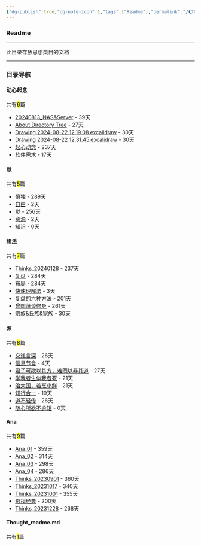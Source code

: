 ```yaml
---
{"dg-publish":true,"dg-note-icon":1,"tags":["Readme"],"permalink":"/🌔Thought_思想/Thought_readme/","dgPassFrontmatter":true,"noteIcon":1,"created":"2024-08-24T23:12:06.068+08:00","updated":"2024-09-18T23:06:00.017+08:00"}
---
```


### Readme
--- 
此目录存放思想类目的文档
***
### 目录导航
<p><span><h4 data-heading="动心起念" dir="auto">动心起念</h4></span></p><p><span>共有<mark>6</mark>篇</span></p><div><ul class="dataview list-view-ul"><li><span><a data-tooltip-position="top" aria-label="🌔Thought_思想/动心起念/20240813_NAS&amp;Server.md" data-href="🌔Thought_思想/动心起念/20240813_NAS&amp;Server.md" href="🌔Thought_思想/动心起念/20240813_NAS&amp;Server.md" class="internal-link" target="_blank" rel="noopener">20240813_NAS&amp;Server</a> - 39天</span></li><li><span><a data-tooltip-position="top" aria-label="🌔Thought_思想/动心起念/About Directory Tree.md" data-href="🌔Thought_思想/动心起念/About Directory Tree.md" href="🌔Thought_思想/动心起念/About Directory Tree.md" class="internal-link" target="_blank" rel="noopener">About Directory Tree</a> - 27天</span></li><li><span><a data-tooltip-position="top" aria-label="🌔Thought_思想/动心起念/Drawing 2024-08-22 12.19.08.excalidraw.md" data-href="🌔Thought_思想/动心起念/Drawing 2024-08-22 12.19.08.excalidraw.md" href="🌔Thought_思想/动心起念/Drawing 2024-08-22 12.19.08.excalidraw.md" class="internal-link" target="_blank" rel="noopener">Drawing 2024-08-22 12.19.08.excalidraw</a> - 30天</span></li><li><span><a data-tooltip-position="top" aria-label="🌔Thought_思想/动心起念/Drawing 2024-08-22 12.31.45.excalidraw.md" data-href="🌔Thought_思想/动心起念/Drawing 2024-08-22 12.31.45.excalidraw.md" href="🌔Thought_思想/动心起念/Drawing 2024-08-22 12.31.45.excalidraw.md" class="internal-link" target="_blank" rel="noopener">Drawing 2024-08-22 12.31.45.excalidraw</a> - 30天</span></li><li><span><a data-tooltip-position="top" aria-label="🌔Thought_思想/动心起念/起心动念.md" data-href="🌔Thought_思想/动心起念/起心动念.md" href="🌔Thought_思想/动心起念/起心动念.md" class="internal-link" target="_blank" rel="noopener">起心动念</a> - 237天</span></li><li><span><a data-tooltip-position="top" aria-label="🌔Thought_思想/动心起念/软件需求.md" data-href="🌔Thought_思想/动心起念/软件需求.md" href="🌔Thought_思想/动心起念/软件需求.md" class="internal-link" target="_blank" rel="noopener">软件需求</a> - 17天</span></li></ul></div><p><span><h4 data-heading="觉" dir="auto">觉</h4></span></p><p><span>共有<mark>5</mark>篇</span></p><div><ul class="dataview list-view-ul"><li><span><a data-tooltip-position="top" aria-label="🌔Thought_思想/觉/慎独.md" data-href="🌔Thought_思想/觉/慎独.md" href="🌔Thought_思想/觉/慎独.md" class="internal-link" target="_blank" rel="noopener">慎独</a> - 289天</span></li><li><span><a data-tooltip-position="top" aria-label="🌔Thought_思想/觉/自由.md" data-href="🌔Thought_思想/觉/自由.md" href="🌔Thought_思想/觉/自由.md" class="internal-link" target="_blank" rel="noopener">自由</a> - 2天</span></li><li><span><a data-tooltip-position="top" aria-label="🌔Thought_思想/觉/觉.md" data-href="🌔Thought_思想/觉/觉.md" href="🌔Thought_思想/觉/觉.md" class="internal-link" target="_blank" rel="noopener">觉</a> - 256天</span></li><li><span><a data-tooltip-position="top" aria-label="🌔Thought_思想/觉/资源.md" data-href="🌔Thought_思想/觉/资源.md" href="🌔Thought_思想/觉/资源.md" class="internal-link" target="_blank" rel="noopener">资源</a> - 2天</span></li><li><span><a data-tooltip-position="top" aria-label="🌔Thought_思想/觉/知识.md" data-href="🌔Thought_思想/觉/知识.md" href="🌔Thought_思想/觉/知识.md" class="internal-link" target="_blank" rel="noopener">知识</a> - 0天</span></li></ul></div><p><span><h4 data-heading="想法" dir="auto">想法</h4></span></p><p><span>共有<mark>7</mark>篇</span></p><div><ul class="dataview list-view-ul"><li><span><a data-tooltip-position="top" aria-label="🌔Thought_思想/想法/Thinks_20240128.md" data-href="🌔Thought_思想/想法/Thinks_20240128.md" href="🌔Thought_思想/想法/Thinks_20240128.md" class="internal-link" target="_blank" rel="noopener">Thinks_20240128</a> - 237天</span></li><li><span><a data-tooltip-position="top" aria-label="🌔Thought_思想/想法/复盘.md" data-href="🌔Thought_思想/想法/复盘.md" href="🌔Thought_思想/想法/复盘.md" class="internal-link" target="_blank" rel="noopener">复盘</a> - 284天</span></li><li><span><a data-tooltip-position="top" aria-label="🌔Thought_思想/想法/布局.md" data-href="🌔Thought_思想/想法/布局.md" href="🌔Thought_思想/想法/布局.md" class="internal-link" target="_blank" rel="noopener">布局</a> - 284天</span></li><li><span><a data-tooltip-position="top" aria-label="🌔Thought_思想/想法/快速理解法.md" data-href="🌔Thought_思想/想法/快速理解法.md" href="🌔Thought_思想/想法/快速理解法.md" class="internal-link" target="_blank" rel="noopener">快速理解法</a> - 3天</span></li><li><span><a data-tooltip-position="top" aria-label="🌔Thought_思想/想法/复盘的六种方法.md" data-href="🌔Thought_思想/想法/复盘的六种方法.md" href="🌔Thought_思想/想法/复盘的六种方法.md" class="internal-link" target="_blank" rel="noopener">复盘的六种方法</a> - 201天</span></li><li><span><a data-tooltip-position="top" aria-label="🌔Thought_思想/想法/曾国藩谈修身.md" data-href="🌔Thought_思想/想法/曾国藩谈修身.md" href="🌔Thought_思想/想法/曾国藩谈修身.md" class="internal-link" target="_blank" rel="noopener">曾国藩谈修身</a> - 261天</span></li><li><span><a data-tooltip-position="top" aria-label="🌔Thought_思想/想法/宗族&amp;氏族&amp;家族.md" data-href="🌔Thought_思想/想法/宗族&amp;氏族&amp;家族.md" href="🌔Thought_思想/想法/宗族&amp;氏族&amp;家族.md" class="internal-link" target="_blank" rel="noopener">宗族&amp;氏族&amp;家族</a> - 30天</span></li></ul></div><p><span><h4 data-heading="源" dir="auto">源</h4></span></p><p><span>共有<mark>8</mark>篇</span></p><div><ul class="dataview list-view-ul"><li><span><a data-tooltip-position="top" aria-label="🌔Thought_思想/源/交浅言深.md" data-href="🌔Thought_思想/源/交浅言深.md" href="🌔Thought_思想/源/交浅言深.md" class="internal-link" target="_blank" rel="noopener">交浅言深</a> - 26天</span></li><li><span><a data-tooltip-position="top" aria-label="🌔Thought_思想/源/信息节食.md" data-href="🌔Thought_思想/源/信息节食.md" href="🌔Thought_思想/源/信息节食.md" class="internal-link" target="_blank" rel="noopener">信息节食</a> - 4天</span></li><li><span><a data-tooltip-position="top" aria-label="🌔Thought_思想/源/君子可欺以其方，难罔以非其道.md" data-href="🌔Thought_思想/源/君子可欺以其方，难罔以非其道.md" href="🌔Thought_思想/源/君子可欺以其方，难罔以非其道.md" class="internal-link" target="_blank" rel="noopener">君子可欺以其方，难罔以非其道</a> - 27天</span></li><li><span><a data-tooltip-position="top" aria-label="🌔Thought_思想/源/学我者生似我者死.md" data-href="🌔Thought_思想/源/学我者生似我者死.md" href="🌔Thought_思想/源/学我者生似我者死.md" class="internal-link" target="_blank" rel="noopener">学我者生似我者死</a> - 21天</span></li><li><span><a data-tooltip-position="top" aria-label="🌔Thought_思想/源/治大国，若烹小鲜.md" data-href="🌔Thought_思想/源/治大国，若烹小鲜.md" href="🌔Thought_思想/源/治大国，若烹小鲜.md" class="internal-link" target="_blank" rel="noopener">治大国，若烹小鲜</a> - 21天</span></li><li><span><a data-tooltip-position="top" aria-label="🌔Thought_思想/源/知行合一.md" data-href="🌔Thought_思想/源/知行合一.md" href="🌔Thought_思想/源/知行合一.md" class="internal-link" target="_blank" rel="noopener">知行合一</a> - 19天</span></li><li><span><a data-tooltip-position="top" aria-label="🌔Thought_思想/源/道不轻传.md" data-href="🌔Thought_思想/源/道不轻传.md" href="🌔Thought_思想/源/道不轻传.md" class="internal-link" target="_blank" rel="noopener">道不轻传</a> - 26天</span></li><li><span><a data-tooltip-position="top" aria-label="🌔Thought_思想/源/随心所欲不逾矩.md" data-href="🌔Thought_思想/源/随心所欲不逾矩.md" href="🌔Thought_思想/源/随心所欲不逾矩.md" class="internal-link" target="_blank" rel="noopener">随心所欲不逾矩</a> - 0天</span></li></ul></div><p><span><h4 data-heading="Ana" dir="auto">Ana</h4></span></p><p><span>共有<mark>9</mark>篇</span></p><div><ul class="dataview list-view-ul"><li><span><a data-tooltip-position="top" aria-label="🌔Thought_思想/Ana/Ana_01.md" data-href="🌔Thought_思想/Ana/Ana_01.md" href="🌔Thought_思想/Ana/Ana_01.md" class="internal-link" target="_blank" rel="noopener">Ana_01</a> - 359天</span></li><li><span><a data-tooltip-position="top" aria-label="🌔Thought_思想/Ana/Ana_02.md" data-href="🌔Thought_思想/Ana/Ana_02.md" href="🌔Thought_思想/Ana/Ana_02.md" class="internal-link" target="_blank" rel="noopener">Ana_02</a> - 314天</span></li><li><span><a data-tooltip-position="top" aria-label="🌔Thought_思想/Ana/Ana_03.md" data-href="🌔Thought_思想/Ana/Ana_03.md" href="🌔Thought_思想/Ana/Ana_03.md" class="internal-link" target="_blank" rel="noopener">Ana_03</a> - 298天</span></li><li><span><a data-tooltip-position="top" aria-label="🌔Thought_思想/Ana/Ana_04.md" data-href="🌔Thought_思想/Ana/Ana_04.md" href="🌔Thought_思想/Ana/Ana_04.md" class="internal-link" target="_blank" rel="noopener">Ana_04</a> - 286天</span></li><li><span><a data-tooltip-position="top" aria-label="🌔Thought_思想/Ana/Thinks_20230901.md" data-href="🌔Thought_思想/Ana/Thinks_20230901.md" href="🌔Thought_思想/Ana/Thinks_20230901.md" class="internal-link" target="_blank" rel="noopener">Thinks_20230901</a> - 360天</span></li><li><span><a data-tooltip-position="top" aria-label="🌔Thought_思想/Ana/Thinks_20231017.md" data-href="🌔Thought_思想/Ana/Thinks_20231017.md" href="🌔Thought_思想/Ana/Thinks_20231017.md" class="internal-link" target="_blank" rel="noopener">Thinks_20231017</a> - 340天</span></li><li><span><a data-tooltip-position="top" aria-label="🌔Thought_思想/Ana/Thinks_20231001.md" data-href="🌔Thought_思想/Ana/Thinks_20231001.md" href="🌔Thought_思想/Ana/Thinks_20231001.md" class="internal-link" target="_blank" rel="noopener">Thinks_20231001</a> - 355天</span></li><li><span><a data-tooltip-position="top" aria-label="🌔Thought_思想/Ana/影视经典.md" data-href="🌔Thought_思想/Ana/影视经典.md" href="🌔Thought_思想/Ana/影视经典.md" class="internal-link" target="_blank" rel="noopener">影视经典</a> - 200天</span></li><li><span><a data-tooltip-position="top" aria-label="🌔Thought_思想/Ana/Thinks_20231228.md" data-href="🌔Thought_思想/Ana/Thinks_20231228.md" href="🌔Thought_思想/Ana/Thinks_20231228.md" class="internal-link" target="_blank" rel="noopener">Thinks_20231228</a> - 268天</span></li></ul></div><p><span><h4 data-heading="Thought_readme.md" dir="auto">Thought_readme.md</h4></span></p><p><span>共有<mark>1</mark>篇</span></p><div><ul class="dataview list-view-ul"></ul></div>
